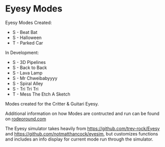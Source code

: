 # Eyesy Modes
Eyesy Modes Created: 
* S - Beat Bat
* S - Halloween
* T - Parked Car

In Development:
* S - 3D Pipelines
* S - Back to Back
* S - Lava Lamp
* S - Mr Chweibabyyyy
* S - Spiral Alley
* S - Tri Tri Tri
* T - Mess The Etch A Sketch


Modes created for the Critter & Guitari Eyesy.

Additional information on how Modes are contructed and run can be found on [rodeoround.com](https://rodeoround.com)

The Eyesy simulator takes heavily from <https://github.com/trev-rock/Eyesy> and <https://github.com/notmatthancock/eyesim>, but customizes functions and includes an info display for current mode run through the simulator.
